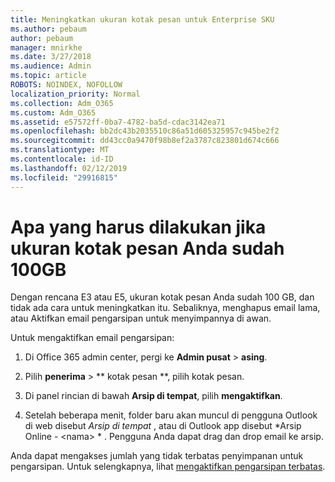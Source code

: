 ```yaml
---
title: Meningkatkan ukuran kotak pesan untuk Enterprise SKU
ms.author: pebaum
author: pebaum
manager: mnirkhe
ms.date: 3/27/2018
ms.audience: Admin
ms.topic: article
ROBOTS: NOINDEX, NOFOLLOW
localization_priority: Normal
ms.collection: Adm_O365
ms.custom: Adm_O365
ms.assetid: e57572ff-0ba7-4782-ba5d-cdac3142ea71
ms.openlocfilehash: bb2dc43b2035510c86a51d605325957c945be2f2
ms.sourcegitcommit: dd43cc0a9470f98b8ef2a3787c823801d674c666
ms.translationtype: MT
ms.contentlocale: id-ID
ms.lasthandoff: 02/12/2019
ms.locfileid: "29916815"
---
```

# <a name="what-to-do-if-your-mailbox-size-is-already-100gb"></a>Apa yang harus dilakukan jika ukuran kotak pesan Anda sudah 100GB

Dengan rencana E3 atau E5, ukuran kotak pesan Anda sudah 100 GB, dan tidak ada cara untuk meningkatkan itu. Sebaliknya, menghapus email lama, atau Aktifkan email pengarsipan untuk menyimpannya di awan. 
  
Untuk mengaktifkan email pengarsipan:
  
1. Di Office 365 admin center, pergi ke **Admin pusat** \> **asing**. 
    
2. Pilih **penerima** \> ** kotak pesan **, pilih kotak pesan. 
    
3. Di panel rincian di bawah **Arsip di tempat**, pilih **mengaktifkan**. 
    
4. Setelah beberapa menit, folder baru akan muncul di pengguna Outlook di web disebut *Arsip di tempat* , atau di Outlook app disebut *Arsip Online - \<nama\> * . Pengguna Anda dapat drag dan drop email ke arsip. 
    
Anda dapat mengakses jumlah yang tidak terbatas penyimpanan untuk pengarsipan. Untuk selengkapnya, lihat [mengaktifkan pengarsipan terbatas](https://support.office.com/article/enable-unlimited-archiving-in-office-365-admin-help-e2a789f2-9962-4960-9fd4-a00aa063559e).
  


